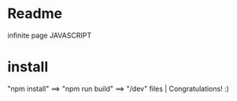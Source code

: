 # Readme
infinite page JAVASCRIPT

# install
"npm install"  ==> "npm run build" ==> "/dev" files  | Congratulations! :)